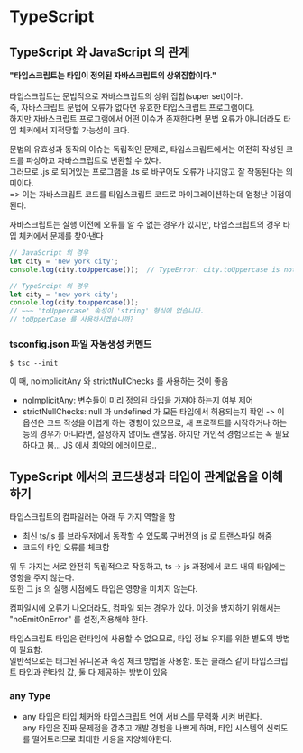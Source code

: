 
# TypeScript

## TypeScript 와 JavaScript 의 관계
<b>"타입스크립트는 타입이 정의된 자바스크립트의 상위집합이다."</b>
</br></br>
타입스크립트는 문법적으로 자바스크립트의 상위 집합(super set)이다.</br>
즉, 자바스크립트 문법에 오류가 없다면 유효한 타입스크립트 프로그램이다.</br>
하지만 자바스크립트 프로그램에서 어떤 이슈가 존재한다면 문법 요류가 아니더라도 타입 체커에서 지적당할 가능성이 크다.</br>


문법의 유효성과 동작의 이슈는 독립적인 문제로, 타입스크립트에서는 여전히 작성된 코드를 파싱하고 자바스크립트로 변환할 수 있다.</br>
그러므로 .js 로 되어있는 프로그램을 .ts 로 바꾸어도 오류가 나지않고 잘 작동된다는 의미이다.</br>
=> 이는 자바스크립트 코드를 타입스크립트 코드로 마이그레이션하는데 엄청난 이점이 된다.


자바스크립트는 실행 이전에 오류를 알 수 없는 경우가 있지만, 타입스크립트의 경우 타입 체커에서 문제를 찾아낸다
```js
// JavaScript 의 경우
let city = 'new york city';
console.log(city.toUppercase());  // TypeError: city.toUppercase is not a function
```

```ts
// TypeSrcipt 의 경우
let city = 'new york city';
console.log(city.touppercase());
// ~~~ 'toUppercase' 속성이 'string' 형식에 없습니다.
// toUpperCase 를 사용하시겠습니까?
```

### tsconfig.json 파일 자동생성 커멘드
```
$ tsc --init
```

이 때, noImplicitAny 와 strictNullChecks 를 사용하는 것이 좋음</br>
- noImplicitAny: 변수들이 미리 정의된 타입을 가져야 하는지 여부 제어
- strictNullChecks: null 과 undefined 가 모든 타입에서 허용되는지 확인 -> 이 옵션은 코드 작성을 어렵게 하는 경향이 있으므로,
새 프로젝트를 시작하거나 하는 등의 경우가 아니라면, 설정하지 않아도 괜찮음. 하지만 개인적 경험으로는 꼭 필요하다고 봄... JS 에서 최악의 에러이므로..


## TypeScript 에서의 코드생성과 타입이 관계없음을 이해하기
타입스크립트의 컴파일러는 아래 두 가지 역할을 함
- 최신 ts/js 를 브라우저에서 동작할 수 있도록 구버전의 js 로 트랜스파일 해줌
- 코드의 타입 오류를 체크함


위 두 가지는 서로 완전히 독립적으로 작동하고, ts -> js 과정에서 코드 내의 타입에는 영향을 주지 않는다.</br>
또한 그 js 의 실행 시점에도 타입은 영향을 미치지 않는다.


컴파일시에 오류가 나오더라도, 컴파일 되는 경우가 있다. 이것을 방지하기 위해서는 "noEmitOnError" 를 설정,적용해야 한다.

타입스크립트 타입은 런타임에 사용할 수 없으므로, 타입 정보 유지를 위한 별도의 방법이 필요함.</br>
일반적으로는 태그된 유니온과 속성 체크 방법을 사용함. 또는 클래스 같이 타입스크립트 타입과 런타임 값, 둘 다 제공하는 방법이 있음


### any Type
- any 타입은 타입 체커와 타입스크립트 언어 서비스를 무력화 시켜 버린다.</br>
any 타입은 진짜 문제점을 감추고 개발 경험을 나쁘게 하며, 타입 시스템의 신뢰도를 떨어트리므로 최대한 사용을 지양해야한다.